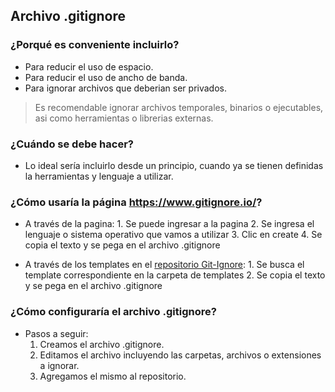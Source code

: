 ## Archivo .gitignore

### ¿Porqué es conveniente incluirlo?
- Para reducir el uso de espacio. 
- Para reducir el uso de ancho de banda.
- Para ignorar archivos que deberian ser privados.

 >Es recomendable ignorar archivos temporales, binarios o ejecutables, asi como herramientas o librerias externas.
    
### ¿Cuándo se debe hacer?
 - Lo ideal sería incluirlo desde un principio, cuando ya se tienen definidas la herramientas y lenguaje a utilizar.

### ¿Cómo usaría la página https://www.gitignore.io/?

 - A través de la pagina:
	    1. Se puede ingresar a la pagina
	    2. Se ingresa el lenguaje o sistema operativo que vamos a utilizar
	    3. Clic en create
	    4. Se copia el texto y se pega en el archivo .gitignore

 - A través de los templates en el [repositorio Git-Ignore](https://github.com/toptal/gitignore):
        1. Se busca el template correspondiente en la carpeta de templates
        2. Se copia el texto y se pega en el archivo .gitignore

### ¿Cómo configuraría el archivo .gitignore?
- Pasos a seguir:
	1. Creamos el archivo .gitignore.
	2. Editamos el archivo incluyendo las carpetas, archivos o extensiones a ignorar.
	3. Agregamos el mismo al repositorio.
